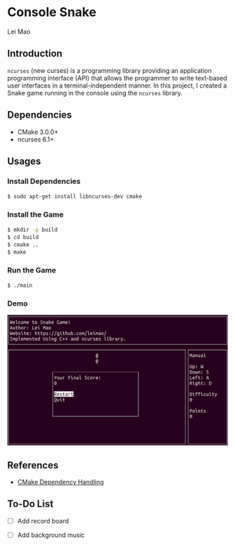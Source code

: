 # Console Snake

Lei Mao

## Introduction

`ncurses` (new curses) is a programming library providing an application programming interface (API) that allows the programmer to write text-based user interfaces in a terminal-independent manner. In this project, I created a Snake game running in the console using the `ncurses` library.

## Dependencies

* CMake 3.0.0+
* ncurses 6.1+


## Usages

### Install Dependencies

```bash
$ sudo apt-get install libncurses-dev cmake
```

### Install the Game

```bash
$ mkdir -p build
$ cd build
$ cmake ..
$ make
```

### Run the Game

```bash
$ ./main
```

### Demo

![](demo/snake.gif)

## References

* [CMake Dependency Handling](https://foonathan.net/2016/07/cmake-dependency-handling/)

## To-Do List

- [ ] Add record board
- [ ] Add background music

